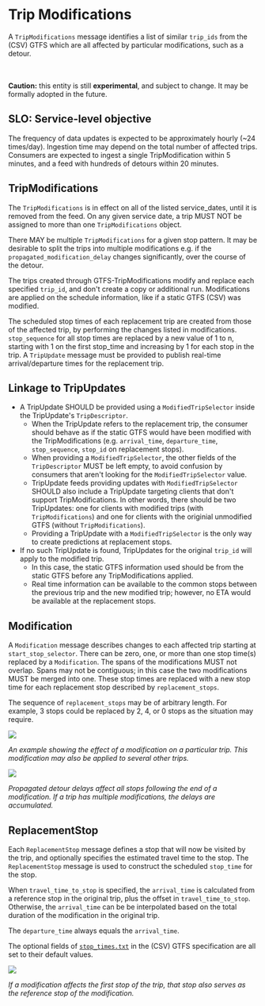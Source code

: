 # Trip Modifications

A `TripModifications` message identifies a list of similar `trip_ids` from the (CSV) GTFS which are all affected by particular modifications, such as a detour.

<br><br>**Caution:** this entity is still **experimental**, and subject to change. It may be formally adopted in the future.

## SLO: Service-level objective

The frequency of data updates is expected to be approximately hourly (~24 times/day). Ingestion time may depend on the total number of affected trips. Consumers are expected to ingest a single TripModification within 5 minutes, and a feed with hundreds of detours within 20 minutes.

## TripModifications

The `TripModifications` is in effect on all of the listed service\_dates, until it is removed from the feed. On any given service date, a trip MUST NOT be assigned to more than one `TripModifications` object.

There MAY be multiple `TripModifications` for a given stop pattern. It may be desirable to split the trips into multiple modifications e.g. if the `propagated_modification_delay` changes significantly, over the course of the detour.

The trips created through GTFS-TripModifications modify and replace each specified `trip_id`, and don't create a copy or additional run. Modifications are applied on the schedule information, like if a static GTFS (CSV) was modified. 

The scheduled stop times of each replacement trip are created from those of the affected trip, by performing the changes listed in modifications. `stop_sequence` for all stop times are replaced by a new value of 1 to n, starting with 1 on the first stop_time and increasing by 1 for each stop in the trip. A `TripUpdate` message must be provided to publish real-time arrival/departure times for the replacement trip.


## Linkage to TripUpdates

* A TripUpdate SHOULD be provided using a `ModifiedTripSelector` inside the TripUpdate's `TripDescriptor`. 
    * When the TripUpdate refers to the replacement trip, the consumer should behave as if the static GTFS would have been modified with the TripModifications (e.g. `arrival_time`, `departure_time`, `stop_sequence`, `stop_id` on replacement stops).
    * When providing a `ModifiedTripSelector`, the other fields of the `TripDescriptor` MUST be left empty, to avoid confusion by consumers that aren't looking for the `ModifiedTripSelector` value. 
    * TripUpdate feeds providing updates with `ModifiedTripSelector` SHOULD also include a TripUpdate targeting clients that don't support TripModifications. In other words, there should be two TripUpdates: one for clients with modified trips (with `TripModifications`) and one for clients with the originial unmodified GTFS (without `TripModifications`).
    * Providing a TripUpdate with a `ModifiedTripSelector` is the only way to create predictions at replacement stops.
* If no such TripUpdate is found, TripUpdates for the original `trip_id` will apply to the modified trip. 
    * In this case, the static GTFS information used should be from the static GTFS before any TripModifications applied. 
    * Real time information can be available to the common stops between the previous trip and the new modified trip; however, no ETA would be available at the replacement stops.

##  Modification

A `Modification` message describes changes to each affected trip starting at `start_stop_selector`. There can be zero, one, or more than one stop time(s) replaced by a `Modification`. The spans of the modifications MUST not overlap. Spans may not be contiguous; in this case the two modifications MUST be merged into one.  These stop times are replaced with a new stop time for each replacement stop described by `replacement_stops`.

The sequence of `replacement_stops` may be of arbitrary length. For example, 3 stops could be replaced by 2, 4, or 0 stops as the situation may require.

![](/../assets/trip_modification.png)

_An example showing the effect of a modification on a particular trip. This modification may also be applied to several other trips._

![](/../assets/propagated_delay.png)

_Propagated detour delays affect all stops following the end of a modification. If a trip has multiple modifications, the delays are accumulated._

## ReplacementStop

Each `ReplacementStop` message defines a stop that will now be visited by the trip, and optionally specifies the estimated travel time to the stop. The `ReplacementStop` message is used to construct the scheduled `stop_time` for the stop.

When `travel_time_to_stop` is specified, the `arrival_time` is calculated from a reference stop in the original trip, plus the offset in `travel_time_to_stop`. Otherwise, the `arrival_time` can be be interpolated based on the total duration of the modification in the original trip.

The `departure_time` always equals the `arrival_time`.

The optional fields of [`stop_times.txt`](../../../schedule/reference/#stop_timestxt) in the (CSV) GTFS specification are all set to their default values.

![](/../assets/first_stop_reference.png)

_If a modification affects the first stop of the trip, that stop also serves as the reference stop of the modification._
